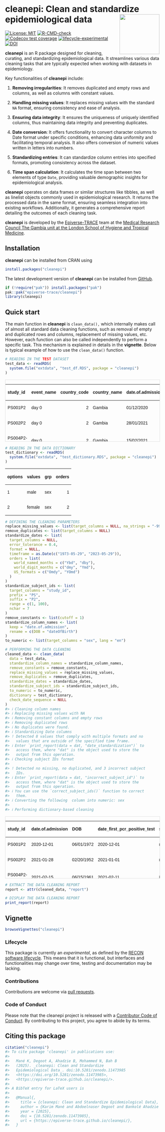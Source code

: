 
<!-- The code to render this README is stored in .github/workflows/render-readme.yaml -->

<!-- Variables marked with double curly braces will be transformed beforehand: -->

<!-- `packagename` is extracted from the DESCRIPTION file -->

<!-- `gh_repo` is extracted via a special environment variable in GitHub Actions -->

<!-- README.md is generated from README.Rmd. Please edit that file -->

# cleanepi: Clean and standardize epidemiological data <img src="man/figures/logo.svg" align="right" width="130"/>

<!-- badges: start -->

[![License:
MIT](https://img.shields.io/badge/License-MIT-yellow.svg)](https://opensource.org/licenses/MIT)
[![R-CMD-check](https://github.com/epiverse-trace/cleanepi/actions/workflows/R-CMD-check.yaml/badge.svg)](https://github.com/epiverse-trace/cleanepi/actions/workflows/R-CMD-check.yaml)
[![Codecov test
coverage](https://codecov.io/gh/epiverse-trace/cleanepi/branch/main/graph/badge.svg)](https://app.codecov.io/gh/epiverse-trace/cleanepi?branch=main)
[![lifecycle-experimental](https://raw.githubusercontent.com/reconverse/reconverse.github.io/master/images/badge-experimental.svg)](https://www.reconverse.org/lifecycle.html#experimental)
[![DOI](https://zenodo.org/badge/607159823.svg)](https://zenodo.org/doi/10.5281/zenodo.11473984)

<!-- badges: end -->

**cleanepi** is an R package designed for cleaning, curating, and
standardizing epidemiological data. It streamlines various data cleaning
tasks that are typically expected when working with datasets in
epidemiology.

Key functionalities of **cleanepi** include:

1.  **Removing irregularities**: It removes duplicated and empty rows
    and columns, as well as columns with constant values.

2.  **Handling missing values**: It replaces missing values with the
    standard `NA` format, ensuring consistency and ease of analysis.

3.  **Ensuring data integrity**: It ensures the uniqueness of uniquely
    identified columns, thus maintaining data integrity and preventing
    duplicates.

4.  **Date conversion**: It offers functionality to convert character
    columns to Date format under specific conditions, enhancing data
    uniformity and facilitating temporal analysis. It also offers
    conversion of numeric values written in letters into numbers.

5.  **Standardizing entries**: It can standardize column entries into
    specified formats, promoting consistency across the dataset.

6.  **Time span calculation**: It calculates the time span between two
    elements of type `Date`, providing valuable demographic insights for
    epidemiological analysis.

**cleanepi** operates on data frames or similar structures like tibbles,
as well as linelist objects commonly used in epidemiological research.
It returns the processed data in the same format, ensuring seamless
integration into existing workflows. Additionally, it generates a
comprehensive report detailing the outcomes of each cleaning task.

**cleanepi** is developed by the
[Epiverse-TRACE](https://data.org/initiatives/epiverse/) team at the
[Medical Research Council The Gambia unit at the London School of
Hygiene and Tropical
Medicine](https://www.lshtm.ac.uk/research/units/mrc-gambia).

## Installation

**cleanepi** can be installed from CRAN using

``` r
install.packages("cleanepi")
```

The latest development version of **cleanepi** can be installed from
[GitHub](https://epiverse-trace.github.io/cleanepi/).

``` r
if (!require("pak")) install.packages("pak")
pak::pak("epiverse-trace/cleanepi")
library(cleanepi)
```

## Quick start

The main function in **cleanepi** is `clean_data(),` which internally
makes call of almost all standard data cleaning functions, such as
removal of empty and duplicated rows and columns, replacement of missing
values, etc. However, each function can also be called independently to
perform a specific task. This mechanism is explained in details in the
**vignette**. Below is typical example of how to use the `clean_data()`
function.

``` r
# READING IN THE TEST DATASET
test_data <- readRDS(
  system.file("extdata", "test_df.RDS", package = "cleanepi")
)
```

<div style="border: 1px solid #ddd; padding: 0px; overflow-y: scroll; height:200px; overflow-x: scroll; width:100%; ">

<table class=" lightable-paper lightable-striped" style="font-size: 14px; font-family: &quot;Arial Narrow&quot;, arial, helvetica, sans-serif; margin-left: auto; margin-right: auto;">

<thead>

<tr>

<th style="text-align:left;position: sticky; top:0; background-color: #FFFFFF;">

study_id
</th>

<th style="text-align:left;position: sticky; top:0; background-color: #FFFFFF;">

event_name
</th>

<th style="text-align:right;position: sticky; top:0; background-color: #FFFFFF;">

country_code
</th>

<th style="text-align:left;position: sticky; top:0; background-color: #FFFFFF;">

country_name
</th>

<th style="text-align:left;position: sticky; top:0; background-color: #FFFFFF;">

date.of.admission
</th>

<th style="text-align:left;position: sticky; top:0; background-color: #FFFFFF;">

dateOfBirth
</th>

<th style="text-align:left;position: sticky; top:0; background-color: #FFFFFF;">

date_first_pcr_positive_test
</th>

<th style="text-align:right;position: sticky; top:0; background-color: #FFFFFF;">

sex
</th>

</tr>

</thead>

<tbody>

<tr>

<td style="text-align:left;">

PS001P2
</td>

<td style="text-align:left;">

day 0
</td>

<td style="text-align:right;">

2
</td>

<td style="text-align:left;">

Gambia
</td>

<td style="text-align:left;">

01/12/2020
</td>

<td style="text-align:left;">

06/01/1972
</td>

<td style="text-align:left;">

Dec 01, 2020
</td>

<td style="text-align:right;">

1
</td>

</tr>

<tr>

<td style="text-align:left;">

PS002P2
</td>

<td style="text-align:left;">

day 0
</td>

<td style="text-align:right;">

2
</td>

<td style="text-align:left;">

Gambia
</td>

<td style="text-align:left;">

28/01/2021
</td>

<td style="text-align:left;">

02/20/1952
</td>

<td style="text-align:left;">

Jan 01, 2021
</td>

<td style="text-align:right;">

1
</td>

</tr>

<tr>

<td style="text-align:left;">

PS004P2-1
</td>

<td style="text-align:left;">

day 0
</td>

<td style="text-align:right;">

2
</td>

<td style="text-align:left;">

Gambia
</td>

<td style="text-align:left;">

15/02/2021
</td>

<td style="text-align:left;">

06/15/1961
</td>

<td style="text-align:left;">

Feb 11, 2021
</td>

<td style="text-align:right;">

-99
</td>

</tr>

<tr>

<td style="text-align:left;">

PS003P2
</td>

<td style="text-align:left;">

day 0
</td>

<td style="text-align:right;">

2
</td>

<td style="text-align:left;">

Gambia
</td>

<td style="text-align:left;">

11/02/2021
</td>

<td style="text-align:left;">

11/11/1947
</td>

<td style="text-align:left;">

Feb 01, 2021
</td>

<td style="text-align:right;">

1
</td>

</tr>

<tr>

<td style="text-align:left;">

P0005P2
</td>

<td style="text-align:left;">

day 0
</td>

<td style="text-align:right;">

2
</td>

<td style="text-align:left;">

Gambia
</td>

<td style="text-align:left;">

17/02/2021
</td>

<td style="text-align:left;">

09/26/2000
</td>

<td style="text-align:left;">

Feb 16, 2021
</td>

<td style="text-align:right;">

2
</td>

</tr>

<tr>

<td style="text-align:left;">

PS006P2
</td>

<td style="text-align:left;">

day 0
</td>

<td style="text-align:right;">

2
</td>

<td style="text-align:left;">

Gambia
</td>

<td style="text-align:left;">

17/02/2021
</td>

<td style="text-align:left;">

-99
</td>

<td style="text-align:left;">

May 02, 2021
</td>

<td style="text-align:right;">

2
</td>

</tr>

<tr>

<td style="text-align:left;">

PB500P2
</td>

<td style="text-align:left;">

day 0
</td>

<td style="text-align:right;">

2
</td>

<td style="text-align:left;">

Gambia
</td>

<td style="text-align:left;">

28/02/2021
</td>

<td style="text-align:left;">

11/03/1989
</td>

<td style="text-align:left;">

Feb 19, 2021
</td>

<td style="text-align:right;">

1
</td>

</tr>

<tr>

<td style="text-align:left;">

PS008P2
</td>

<td style="text-align:left;">

day 0
</td>

<td style="text-align:right;">

2
</td>

<td style="text-align:left;">

Gambia
</td>

<td style="text-align:left;">

22/02/2021
</td>

<td style="text-align:left;">

10/05/1976
</td>

<td style="text-align:left;">

Sep 20, 2021
</td>

<td style="text-align:right;">

2
</td>

</tr>

<tr>

<td style="text-align:left;">

PS010P2
</td>

<td style="text-align:left;">

day 0
</td>

<td style="text-align:right;">

2
</td>

<td style="text-align:left;">

Gambia
</td>

<td style="text-align:left;">

02/03/2021
</td>

<td style="text-align:left;">

09/23/1991
</td>

<td style="text-align:left;">

Feb 26, 2021
</td>

<td style="text-align:right;">

1
</td>

</tr>

<tr>

<td style="text-align:left;">

PS011P2
</td>

<td style="text-align:left;">

day 0
</td>

<td style="text-align:right;">

2
</td>

<td style="text-align:left;">

Gambia
</td>

<td style="text-align:left;">

05/03/2021
</td>

<td style="text-align:left;">

02/08/1991
</td>

<td style="text-align:left;">

Mar 03, 2021
</td>

<td style="text-align:right;">

2
</td>

</tr>

</tbody>

</table>

</div>

``` r
# READING IN THE DATA DICTIONARY
test_dictionary <- readRDS(
  system.file("extdata", "test_dictionary.RDS", package = "cleanepi")
)
```

<table class=" lightable-paper lightable-striped" style="font-size: 14px; font-family: &quot;Arial Narrow&quot;, arial, helvetica, sans-serif; margin-left: auto; margin-right: auto;">

<thead>

<tr>

<th style="text-align:left;">

options
</th>

<th style="text-align:left;">

values
</th>

<th style="text-align:left;">

grp
</th>

<th style="text-align:right;">

orders
</th>

</tr>

</thead>

<tbody>

<tr>

<td style="text-align:left;">

1
</td>

<td style="text-align:left;">

male
</td>

<td style="text-align:left;">

sex
</td>

<td style="text-align:right;">

1
</td>

</tr>

<tr>

<td style="text-align:left;">

2
</td>

<td style="text-align:left;">

female
</td>

<td style="text-align:left;">

sex
</td>

<td style="text-align:right;">

2
</td>

</tr>

</tbody>

</table>

``` r
# DEFINING THE CLEANING PARAMETERS
replace_missing_values <- list(target_columns = NULL, na_strings = "-99")
remove_duplicates <- list(target_columns = NULL)
standardize_dates <- list(
  target_columns = NULL,
  error_tolerance = 0.4,
  format = NULL,
  timeframe = as.Date(c("1973-05-29", "2023-05-29")),
  orders = list(
    world_named_months = c("Ybd", "dby"),
    world_digit_months = c("dmy", "Ymd"),
    US_formats = c("Omdy", "YOmd")
  )
)
standardize_subject_ids <- list(
  target_columns = "study_id",
  prefix = "PS",
  suffix = "P2",
  range = c(1, 100),
  nchar = 7
)
remove_constants <- list(cutoff = 1)
standardize_column_names <- list(
  keep = "date.of.admission",
  rename = c(DOB = "dateOfBirth")
)
to_numeric <- list(target_columns = "sex", lang = "en")
```

``` r
# PERFORMING THE DATA CLEANING
cleaned_data <- clean_data(
  data = test_data,
  standardize_column_names = standardize_column_names,
  remove_constants = remove_constants,
  replace_missing_values = replace_missing_values,
  remove_duplicates = remove_duplicates,
  standardize_dates = standardize_dates,
  standardize_subject_ids = standardize_subject_ids,
  to_numeric = to_numeric,
  dictionary = test_dictionary,
  check_date_sequence = NULL
)
#> ℹ Cleaning column names
#> ℹ Replacing missing values with NA
#> ℹ Removing constant columns and empty rows
#> ℹ Removing duplicated rows
#> ℹ No duplicates were found.
#> ℹ Standardizing Date columns
#> ! Detected 8 values that comply with multiple formats and no
#>   values that are outside of the specified time frame.
#> ℹ Enter `print_report(data = dat, "date_standardization")` to
#>   access them, where "dat" is the object used to store the
#>   output from this operation.
#> ℹ Checking subject IDs format
#> 
#> ! Detected no missing, no duplicated, and 3 incorrect subject
#>   IDs.
#> ℹ Enter `print_report(data = dat, "incorrect_subject_id")` to
#>   access them, where "dat" is the object used to store the
#>   output from this operation.
#> ℹ You can use the `correct_subject_ids()` function to correct
#>   them.
#> ℹ Converting the following  column into numeric: sex
#> 
#> ℹ Performing dictionary-based cleaning
```

<div style="border: 1px solid #ddd; padding: 0px; overflow-y: scroll; height:200px; overflow-x: scroll; width:100%; ">

<table class=" lightable-paper lightable-striped" style="font-size: 14px; font-family: &quot;Arial Narrow&quot;, arial, helvetica, sans-serif; width: auto !important; margin-left: auto; margin-right: auto;">

<thead>

<tr>

<th style="text-align:left;position: sticky; top:0; background-color: #FFFFFF;">

study_id
</th>

<th style="text-align:left;position: sticky; top:0; background-color: #FFFFFF;">

date.of.admission
</th>

<th style="text-align:left;position: sticky; top:0; background-color: #FFFFFF;">

DOB
</th>

<th style="text-align:left;position: sticky; top:0; background-color: #FFFFFF;">

date_first_pcr_positive_test
</th>

<th style="text-align:left;position: sticky; top:0; background-color: #FFFFFF;">

sex
</th>

</tr>

</thead>

<tbody>

<tr>

<td style="text-align:left;">

PS001P2
</td>

<td style="text-align:left;">

2020-12-01
</td>

<td style="text-align:left;">

06/01/1972
</td>

<td style="text-align:left;">

2020-12-01
</td>

<td style="text-align:left;">

male
</td>

</tr>

<tr>

<td style="text-align:left;">

PS002P2
</td>

<td style="text-align:left;">

2021-01-28
</td>

<td style="text-align:left;">

02/20/1952
</td>

<td style="text-align:left;">

2021-01-01
</td>

<td style="text-align:left;">

male
</td>

</tr>

<tr>

<td style="text-align:left;">

PS004P2-1
</td>

<td style="text-align:left;">

2021-02-15
</td>

<td style="text-align:left;">

06/15/1961
</td>

<td style="text-align:left;">

2021-02-11
</td>

<td style="text-align:left;">

NA
</td>

</tr>

<tr>

<td style="text-align:left;">

PS003P2
</td>

<td style="text-align:left;">

2021-02-11
</td>

<td style="text-align:left;">

11/11/1947
</td>

<td style="text-align:left;">

2021-02-01
</td>

<td style="text-align:left;">

male
</td>

</tr>

<tr>

<td style="text-align:left;">

P0005P2
</td>

<td style="text-align:left;">

2021-02-17
</td>

<td style="text-align:left;">

09/26/2000
</td>

<td style="text-align:left;">

2021-02-16
</td>

<td style="text-align:left;">

female
</td>

</tr>

<tr>

<td style="text-align:left;">

PS006P2
</td>

<td style="text-align:left;">

2021-02-17
</td>

<td style="text-align:left;">

NA
</td>

<td style="text-align:left;">

2021-05-02
</td>

<td style="text-align:left;">

female
</td>

</tr>

<tr>

<td style="text-align:left;">

PB500P2
</td>

<td style="text-align:left;">

2021-02-28
</td>

<td style="text-align:left;">

11/03/1989
</td>

<td style="text-align:left;">

2021-02-19
</td>

<td style="text-align:left;">

male
</td>

</tr>

<tr>

<td style="text-align:left;">

PS008P2
</td>

<td style="text-align:left;">

2021-02-22
</td>

<td style="text-align:left;">

10/05/1976
</td>

<td style="text-align:left;">

2021-09-20
</td>

<td style="text-align:left;">

female
</td>

</tr>

<tr>

<td style="text-align:left;">

PS010P2
</td>

<td style="text-align:left;">

2021-03-02
</td>

<td style="text-align:left;">

09/23/1991
</td>

<td style="text-align:left;">

2021-02-26
</td>

<td style="text-align:left;">

male
</td>

</tr>

<tr>

<td style="text-align:left;">

PS011P2
</td>

<td style="text-align:left;">

2021-03-05
</td>

<td style="text-align:left;">

02/08/1991
</td>

<td style="text-align:left;">

2021-03-03
</td>

<td style="text-align:left;">

female
</td>

</tr>

</tbody>

</table>

</div>

``` r
# EXTRACT THE DATA CLEANING REPORT
report <- attr(cleaned_data, "report")
```

``` r
# DISPLAY THE DATA CLEANING REPORT
print_report(report)
```

## Vignette

``` r
browseVignettes("cleanepi")
```

### Lifecycle

This package is currently an *experimental*, as defined by the [RECON
software lifecycle](https://www.reconverse.org/lifecycle.html). This
means that it is functional, but interfaces and functionalities may
change over time, testing and documentation may be lacking.

### Contributions

Contributions are welcome via [pull
requests](https://github.com/epiverse-trace/cleanepi/pulls).

### Code of Conduct

Please note that the cleanepi project is released with a [Contributor
Code of
Conduct](https://github.com/epiverse-trace/.github/blob/main/CODE_OF_CONDUCT.md).
By contributing to this project, you agree to abide by its terms.

## Citing this package

``` r
citation("cleanepi")
#> To cite package 'cleanepi' in publications use:
#> 
#>   Mané K, Degoot A, Ahadzie B, Mohammed N, Bah B
#>   (2025). _cleanepi: Clean and Standardize
#>   Epidemiological Data_. doi:10.5281/zenodo.11473985
#>   <https://doi.org/10.5281/zenodo.11473985>,
#>   <https://epiverse-trace.github.io/cleanepi/>.
#> 
#> A BibTeX entry for LaTeX users is
#> 
#>   @Manual{,
#>     title = {cleanepi: Clean and Standardize Epidemiological Data},
#>     author = {Karim Mané and Abdoelnaser Degoot and Bankolé Ahadzie and Nuredin Mohammed and Bubacarr Bah},
#>     year = {2025},
#>     doi = {10.5281/zenodo.11473985},
#>     url = {https://epiverse-trace.github.io/cleanepi/},
#>   }
```
